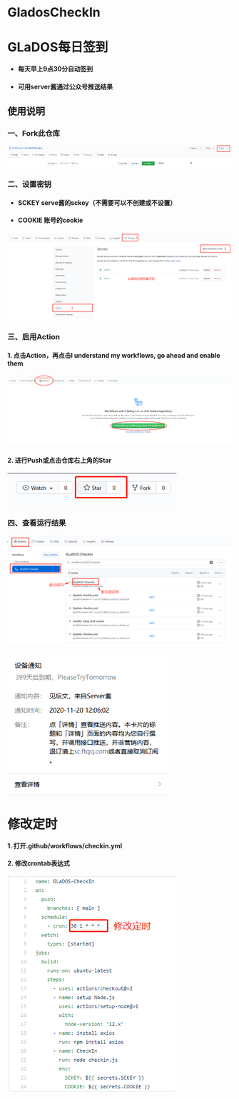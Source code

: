 # GladosCheckIn
# GLaDOS每日签到

* #### 每天早上9点30分自动签到
* #### 可用server酱通过公众号推送结果

## 使用说明

### 一、Fork此仓库

![fork](imgs/fork.jpg)

### 二、设置密钥
* #### SCKEY serve酱的sckey（不需要可以不创建或不设置）

* #### COOKIE 账号的cookie

![secrets](imgs/secrets.png)

### 三、启用Action
#### 1. 点击Action，再点击I understand my workflows, go ahead and enable them

![enableAction](imgs/enableAction.png)

#### 2. 进行Push或点击仓库右上角的Star

![star](imgs/star.jpg)

### 四、查看运行结果

![runResult](imgs/runResult.png)

![server](imgs/server.jpg)

# 修改定时
#### 1. 打开.github/workflows/checkin.yml
#### 2. 修改crontab表达式
![modifySchedule](imgs/modifySchedule.png)

